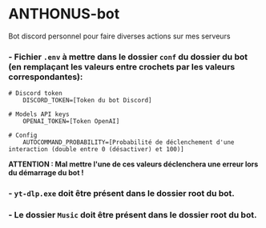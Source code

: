 # ANTHONUS-bot
Bot discord personnel pour faire diverses actions sur mes serveurs

### - Fichier `.env` à mettre dans le dossier `conf` du dossier du bot (en remplaçant les valeurs entre crochets par les valeurs correspondantes):
```env
# Discord token
    DISCORD_TOKEN=[Token du bot Discord]

# Models API keys
    OPENAI_TOKEN=[Token OpenAI]

# Config
    AUTOCOMMAND_PROBABILITY=[Probabilité de déclenchement d'une interaction (double entre 0 (désactiver) et 100)]
```
**ATTENTION : Mal mettre l'une de ces valeurs déclenchera une erreur lors du démarrage du bot !**

### - `yt-dlp.exe` doit être présent dans le dossier root du bot.

### - Le dossier `Music` doit être présent dans le dossier root du bot.
